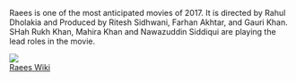 Raees is one of the most anticipated movies of 2017. It is directed by Rahul Dholakia and Produced by Ritesh Sidhwani, Farhan Akhtar, and Gauri Khan.
SHah Rukh Khan, Mahira Khan and Nawazuddin Siddiqui are playing the lead roles in the movie.

<img src="https://raees.xyz/wp-content/uploads/sites/3/2017/01/raees4-696x886.jpg"><br />
<a href="https://raees.xyz/2017/01/10/wiki/">Raees Wiki</a>
